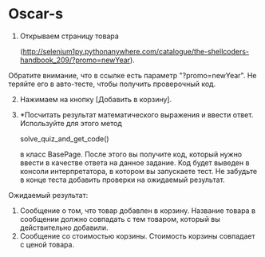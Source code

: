# Oscar-s

1. Открываем страницу товара 

    (http://selenium1py.pythonanywhere.com/catalogue/the-shellcoders-handbook_209/?promo=newYear). 

Обратите внимание, что в ссылке есть параметр "?promo=newYear". Не теряйте его в авто-тесте, чтобы получить 
проверочный код.

2. Нажимаем на кнопку [Добавить в корзину].
3. *Посчитать результат математического выражения и ввести ответ. Используйте для этого метод 

    solve_quiz_and_get_code() 
    
   в класс BasePage. 
   После этого вы получите код, который нужно ввести в качестве ответа на данное задание. Код будет выведен 
   в консоли интерпретатора, в котором вы запускаете тест. 
   Не забудьте в конце теста добавить проверки на ожидаемый результат.

Ожидаемый результат: 

1. Сообщение о том, что товар добавлен в корзину. Название товара в сообщении должно совпадать с тем товаром, который вы действительно добавили.
2. Сообщение со стоимостью корзины. Стоимость корзины совпадает с ценой товара. 